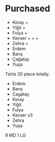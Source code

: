 # Purchased

 * Koray +
 * Yiğit +
 * Fulya +
 * Kevser + + +
 * Zehra +
 * Erdem
 * Barış
 * Çağatay
 * Yuşa


Tsirts 20 piece totally.

- Erdem
- Barış
- Cagatay
- Koray
- Yiğit
- Fulya
- Kevser x3
- Zehra
- Yuşa


>
9 MD
1 LG
